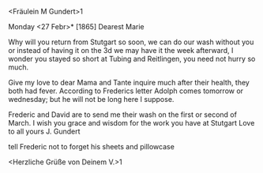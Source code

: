 <Fräulein M Gundert>1

 Monday <27 Febr>* [1865]
Dearest Marie

Why will you return from Stutgart so soon, we can do our wash without you or instead of having it on the 3d we may have it the week afterward, I wonder you stayed so short at Tubing and Reitlingen, you need not hurry so much.

Give my love to dear Mama and Tante inquire much after their health, they both had fever. According to Frederics letter Adolph comes tomorrow or wednesday; but he will not be long here I suppose.

Frederic and David are to send me their wash on the first or second of March. I wish you grace and wisdom for the work you have at Stutgart 
Love to all yours J. Gundert

tell Frederic not to forget his sheets and pillowcase

<Herzliche Grüße von Deinem V.>1
